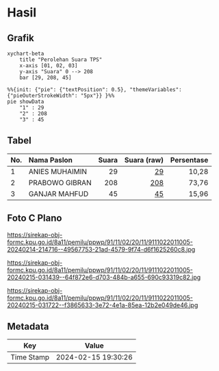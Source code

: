 # Hasil

## Grafik

```mermaid
xychart-beta
    title "Perolehan Suara TPS"
    x-axis [01, 02, 03]
    y-axis "Suara" 0 --> 208
    bar [29, 208, 45]
```

```mermaid
%%{init: {"pie": {"textPosition": 0.5}, "themeVariables": {"pieOuterStrokeWidth": "5px"}} }%%
pie showData
    "1" : 29
    "2" : 208
    "3" : 45
```

## Tabel

| No. | Nama Paslon    | Suara | Suara (raw) | Persentase |
|:--- |:-------------- | -----:| -----------:| ----------:|
| 1   | ANIES MUHAIMIN | 29    | [29][p-1]   | 10,28      |
| 2   | PRABOWO GIBRAN | 208   | [208][p-2]  | 73,76      |
| 3   | GANJAR MAHFUD  | 45    | [45][p-3]   | 15,96      |


[p-1]: https://github.com/gigit-pemilu/pemilu-2024-91-papua/blob/main/pilpres/hitung-suara/sub/91-papua/sub/11-keerom/sub/02-arso/sub/2011-asyaman/sub/005-tps/sub/paslon-1.txt
[p-2]: https://github.com/gigit-pemilu/pemilu-2024-91-papua/blob/main/pilpres/hitung-suara/sub/91-papua/sub/11-keerom/sub/02-arso/sub/2011-asyaman/sub/005-tps/sub/paslon-2.txt
[p-3]: https://github.com/gigit-pemilu/pemilu-2024-91-papua/blob/main/pilpres/hitung-suara/sub/91-papua/sub/11-keerom/sub/02-arso/sub/2011-asyaman/sub/005-tps/sub/paslon-3.txt

## Foto C Plano

https://sirekap-obj-formc.kpu.go.id/8a11/pemilu/ppwp/91/11/02/20/11/9111022011005-20240214-214716--49567753-21ad-4579-9f74-d6f1625260c8.jpg

https://sirekap-obj-formc.kpu.go.id/8a11/pemilu/ppwp/91/11/02/20/11/9111022011005-20240215-031439--64f872e6-d703-484b-a655-690c93319c82.jpg

https://sirekap-obj-formc.kpu.go.id/8a11/pemilu/ppwp/91/11/02/20/11/9111022011005-20240215-031722--f3865633-3e72-4e1a-85ea-12b2e049de46.jpg


## Metadata

| Key        | Value               |
| ---------- | ------------------- |
| Time Stamp | 2024-02-15 19:30:26 |



